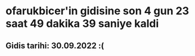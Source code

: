 # ofarukbicer'in gidisine son 4 gun 23 saat 49 dakika 39 saniye kaldi

## Gidis tarihi: 30.09.2022 :(